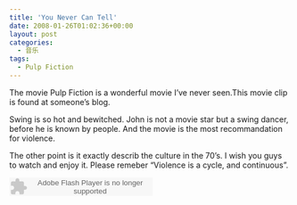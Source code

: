 ```yaml
---
title: 'You Never Can Tell'
date: 2008-01-26T01:02:36+00:00
layout: post
categories:
  - 音乐
tags:
  - Pulp Fiction
---
```


The movie Pulp Fiction is a wonderful movie I’ve never seen.This movie clip is found at someone’s blog.

Swing is so hot and bewitched. John is not a movie star but a swing dancer, before he is known by people. And the movie is the most recommandation for violence.

The other point is it exactly describ the culture in the 70’s. I wish you guys to watch and enjoy it. Please remeber “Violence is a cycle, and continuous”.

<embed src="http://www.xiami.com/widget/16034005_1005369/singlePlayer.swf" type="application/x-shockwave-flash" width="257" height="33" wmode="transparent"></embed>
